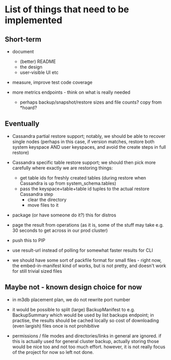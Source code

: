 # List of things that need to be implemented

## Short-term

- document

  - (better) README
  - the design
  - user-visible UI etc

- measure, improve test code coverage

- more metrics endpoints - think on what is really needed
  - perhaps backup/snapshot/restore sizes and file counts? copy from \*hoard?

## Eventually

- Cassandra partial restore support; notably, we should be able to recover
  single nodes (perhaps in this case, if version matches, restore both
  system keyspace AND user keyspaces, and avoid the create steps in full
  restore)

- Cassandra specific table restore support; we should then pick more
  carefully where exactly we are restoring things:

  - get table ids for freshly created tables (during restore when Cassandra
    is up from system_schema.tables)
  - pass the keyspace+table+table id tuples to the actual restore Cassandra
    step
    - clear the directory
    - move files to it

- package (or have someone do it?) this for distros

- page the result from operations (as it is, some of the stuff may take
  e.g. 30 seconds to get across in our prod cluster)

- push this to PIP

- use result-url instead of polling for somewhat faster results for CLI

- we should have some sort of packfile format for small files - right now,
  the embed-in-manifest kind of works, but is not pretty, and doesn't work
  for still trivial sized files

## Maybe not - known design choice for now

- in m3db placement plan, we do not rewrite port number

- it would be possible to split (large) BackupManifest to
  e.g. BackupSummary which would be used by list backups endpoint; in
  practise, the results should be cached locally so cost of downloading
  (even largish) files once is not prohibitive

- permissions / file modes and directories/links in general are ignored. if
  this is actually used for general cluster backup, actually storing those
  would be nice too and not too much effort. however, it is not really
  focus of the project for now so left not done.
